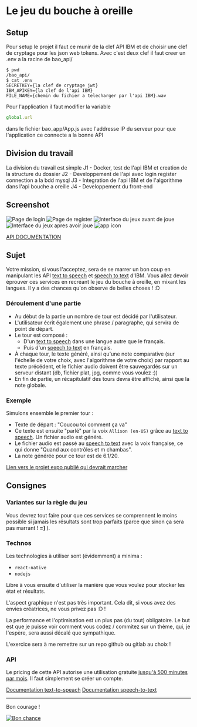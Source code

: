# Le jeu du bouche à oreille

## Setup

Pour setup le projet il faut ce munir de la clef API IBM et de choisir une clef
de cryptage pour les json web tokens. Avec c'est deux clef il faut creer un .env
a la racine de bao_api/
```
$ pwd
/bao_api/
$ cat .env
SECRETKEY={la clef de cryptage jwt}
IBM_APIKEY={la clef de l'api IBM}
FILE_NAME={chemin du fichier a telecharger par l'api IBM}.wav
```

Pour l'application il faut modifier la variable 
```javascript
global.url
```
dans le fichier bao_app/App.js avec l'addresse IP du serveur pour que l'application
ce connecte a la bonne API

## Division du travail
La division du travail est simple
J1 - Docker, test de l'api IBM et creation de la structure du dossier
J2 - Developpement de l'api avec login register connection a la bdd mysql
J3 - Integration de l'api IBM et de l'algorithme dans l'api bouche a oreille
J4 - Developpement du front-end


## Screenshot
![Page de login](https://raw.githubusercontent.com/p4p1/technical-test-2k19/master/assets/login.jpg)
![Page de register](https://raw.githubusercontent.com/p4p1/technical-test-2k19/master/assets/register.jpg)
![Interface du jeux avant de joue](https://raw.githubusercontent.com/p4p1/technical-test-2k19/master/assets/boa_before.jpg)
![Interface du jeux apres avoir joue](https://raw.githubusercontent.com/p4p1/technical-test-2k19/master/assets/boa_after.jpg)
![app icon](https://raw.githubusercontent.com/p4p1/technical-test-2k19/master/bao_app/assets/icon.png)

[API DOCUMENTATION](https://documenter.getpostman.com/view/10616927/T1Dv6ZYU?version=latest)

## Sujet

Votre mission, si vous l'acceptez, sera de se marrer un bon coup en manipulant les API [text to speech](https://www.ibm.com/watson/services/text-to-speech/) et [speech to text](https://www.ibm.com/watson/services/speech-to-text/) d'IBM.
Vous allez devoir éprouver ces services en recréant le jeu du bouche à oreille, en mixant les langues. 
Il y a des chances qu'on observe de belles choses ! :D

### Déroulement d'une partie

- Au début de la partie un nombre de tour est décidé par l'utilisateur.
- L'utilisateur écrit également une phrase / paragraphe, qui servira de point de départ.
- Le tour est composé :
  - D'un [text to speech](https://www.ibm.com/watson/services/text-to-speech/) dans une langue autre que le français.
  - Puis d'un [speech to text](https://www.ibm.com/watson/services/speech-to-text/) en français.
- À chaque tour, le texte généré, ainsi qu'une note comparative (sur l'échelle de votre choix, avec l'algorithme de votre choix) par rapport au texte précédent, et le fichier audio doivent être sauvegardés sur un serveur distant (db, fichier plat, jpg, comme vous voulez :))
- En fin de partie, un récapitulatif des tours devra être affiché, ainsi que la note globale.

### Exemple

Simulons ensemble le premier tour :

- Texte de départ : "Coucou toi comment ça va"
- Ce texte est ensuite "parlé" par la voix `Allison (en-US)` grâce au [text to speech](https://www.ibm.com/watson/services/text-to-speech/). Un fichier audio est généré.
- Le fichier audio est passé au [speech to text](https://www.ibm.com/watson/services/speech-to-text/) avec la voix française, ce qui donne "Quand aux contrôles et m chambas". 
- La note générée pour ce tour est de 6.1/20.

[Lien vers le projet expo publié qui devrait marcher](https://expo.io/@dragma/app)

## Consignes

### Variantes sur la règle du jeu

Vous devrez tout faire pour que ces services se comprennent le moins possible si jamais les résultats sont trop parfaits (parce que sinon ça sera pas marrant ! **=]** ).

### Technos

Les technologies à utiliser sont (évidemment)  a minima :

- `react-native`
- `nodejs`

Libre à vous ensuite d'utiliser la manière que vous voulez pour stocker les état et résultats.

L'aspect graphique n'est pas très important. Cela dit, si vous avez des envies créatrices, ne vous privez pas :D !

La performance et l'optimisation est un plus pas (du tout) obligatoire. Le but est que je puisse voir comment vous codez / commitez sur un thème, qui, je l'espère, sera aussi décalé que sympathique.

L'exercice sera à me remettre sur un repo github ou gitlab au choix !

### API

Le pricing de cette API autorise une utilisation gratuite [jusqu'à 500 minutes par mois](https://www.ibm.com/cloud/watson-speech-to-text/pricing). Il faut simplement se créer un compte.

[Documentation text-to-speach](https://cloud.ibm.com/apidocs/text-to-speech?code=node)
[Documentation speech-to-text](https://cloud.ibm.com/apidocs/speech-to-text?code=node)

---

Bon courage !

[![Bon chance](https://img.youtube.com/vi/7OGpsoJ1kwk/0.jpg)](https://www.youtube.com/watch?v=7OGpsoJ1kwk)

